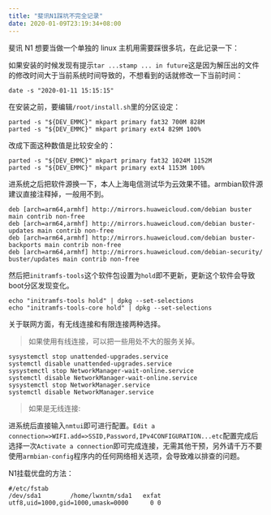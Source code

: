 ```yaml
---
title: "斐讯N1踩坑不完全记录"
date: 2020-01-09T23:19:34+08:00
---
```



斐讯 N1 想要当做一个单独的 linux 主机用需要踩很多坑，在此记录一下：

如果安装的时候发现有提示`tar ...stamp ... in future`这是因为解压出的文件的修改时间大于当前系统时间导致的，不想看到的话就修改一下当前时间：  

```shell
date -s "2020-01-11 15:15:15"
```

在安装之前，要编辑`/root/install.sh`里的分区设定：

```shell
parted -s "${DEV_EMMC}" mkpart primary fat32 700M 828M
parted -s "${DEV_EMMC}" mkpart primary ext4 829M 100%
```

改成下面这种数值是比较安全的：

```shell
parted -s "${DEV_EMMC}" mkpart primary fat32 1024M 1152M
parted -s "${DEV_EMMC}" mkpart primary ext4 1153M 100%
```

进系统之后把软件源换一下，本人上海电信测试华为云效果不错。armbian软件源建议直接注释掉，一般用不到。

```list
deb [arch=arm64,armhf] http://mirrors.huaweicloud.com/debian buster main contrib non-free
deb [arch=arm64,armhf] http://mirrors.huaweicloud.com/debian buster-updates main contrib non-free
deb [arch=arm64,armhf] http://mirrors.huaweicloud.com/debian buster-backports main contrib non-free
deb [arch=arm64,armhf] http://mirrors.huaweicloud.com/debian-security/ buster/updates main contrib non-free
```

然后把`initramfs-tools`这个软件包设置为`hold`即不更新，更新这个软件会导致boot分区发现变化。

``` shell
echo "initramfs-tools hold" | dpkg --set-selections
echo "initramfs-tools-core hold" | dpkg --set-selections
```

关于联网方面，有无线连接和有限连接两种选择。  

>如果使用有线连接，可以把一些用处不大的服务关掉。  

``` shell
sysystemctl stop unattended-upgrades.service
systemctl disable unattended-upgrades.service
sysystemctl stop NetworkManager-wait-online.service
systemctl disable NetworkManager-wait-online.service
sysystemctl stop NetworkManager.service
systemctl disable NetworkManager.service
```

 >如果是无线连接:
 
 进系统后直接输入`nmtui`即可进行配置。`Edit a connection=>WIFI.add=>SSID,Password,IPv4CONFIGURATION...etc`配置完成后选择一次`Activate a connection`即可完成连接，无需其他干预，另外请千万不要使用`armbian-config`程序内的任何网络相关选项，会导致难以排查的问题。  

N1挂载优盘的方法：

```shell
#/etc/fstab
/dev/sda1        /home/lwxntm/sda1   exfat       utf8,uid=1000,gid=1000,umask=0000      0 0
```

